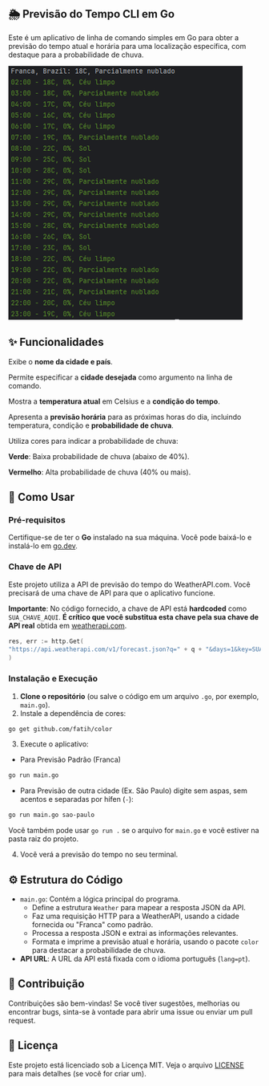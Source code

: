## 🌦️ Previsão do Tempo CLI em Go
Este é um aplicativo de linha de comando simples em Go para obter a previsão do tempo atual e horária para uma localização específica, com destaque para a probabilidade de chuva.

![Color](screenshot.PNG)

## ✨ Funcionalidades
Exibe o **nome da cidade e país**.

Permite especificar a **cidade desejada** como argumento na linha de comando.

Mostra a **temperatura atual** em Celsius e a **condição do tempo**.

Apresenta a **previsão horária** para as próximas horas do dia, incluindo temperatura, condição e **probabilidade de chuva**.

Utiliza cores para indicar a probabilidade de chuva:

**Verde**: Baixa probabilidade de chuva (abaixo de 40%).

**Vermelho**: Alta probabilidade de chuva (40% ou mais).

## 🚀 Como Usar
### Pré-requisitos
Certifique-se de ter o **Go** instalado na sua máquina. Você pode baixá-lo e instalá-lo em [go.dev](https://go.dev/).

### Chave de API
Este projeto utiliza a API de previsão do tempo do WeatherAPI.com. Você precisará de uma chave de API para que o aplicativo funcione.

**Importante**: No código fornecido, a chave de API está **hardcoded** como `SUA_CHAVE_AQUI`. **É crítico que você substitua esta chave pela sua chave de API real** obtida em [weatherapi.com](https://www.weatherapi.com/).

```go
res, err := http.Get(
"https://api.weatherapi.com/v1/forecast.json?q=" + q + "&days=1&key=SUA_CHAVE_AQUI&lang=pt"
)
```

### Instalação e Execução

1. **Clone o repositório** (ou salve o código em um arquivo `.go`, por exemplo, `main.go`).
2. Instale a dependência de cores:
``` bash
go get github.com/fatih/color
```
3. Execute o aplicativo:
- Para Previsão Padrão (Franca)
``` bash
go run main.go
```
- Para Previsão de outra cidade (Ex. São Paulo) digite sem aspas, sem acentos e separadas por hífen (`-`):
``` bash
go run main.go sao-paulo
```


Você também pode usar `go run .` se o arquivo for `main.go` e você estiver na pasta raiz do projeto.

4. Você verá a previsão do tempo no seu terminal.

## ⚙️ Estrutura do Código

- `main.go`: Contém a lógica principal do programa.
  - Define a estrutura `Weather` para mapear a resposta JSON da API.
  - Faz uma requisição HTTP para a WeatherAPI, usando a cidade fornecida ou "Franca" como padrão.
  - Processa a resposta JSON e extrai as informações relevantes.
  - Formata e imprime a previsão atual e horária, usando o pacote `color` para destacar a probabilidade de chuva.
- **API URL**: A URL da API está fixada com o idioma português (`lang=pt`).

## 🤝 Contribuição
Contribuições são bem-vindas! Se você tiver sugestões, melhorias ou encontrar bugs, sinta-se à vontade para abrir uma issue ou enviar um pull request.

## 📄 Licença
Este projeto está licenciado sob a Licença MIT. Veja o arquivo [LICENSE](https://#) para mais detalhes (se você for criar um).
